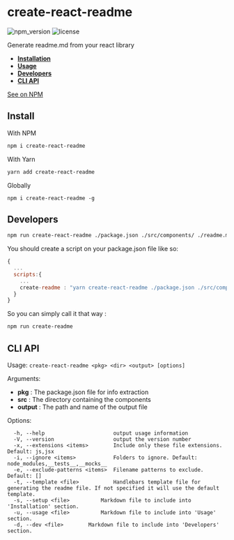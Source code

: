 # create-react-readme

![npm_version](https://img.shields.io/npm/v/create-react-readme)
![license](https://img.shields.io/npm/l/create-react-readme)

Generate readme.md from your react library

- **[Installation](#install)**
- **[Usage](#usage)**
- **[Developers](#dev)**
- **[CLI API](#api)**


[See on NPM](https://www.npmjs.com/package/create-react-readme)


<a name="install"></a>
## Install

With NPM
```bash
npm i create-react-readme
```

With Yarn
```bash
yarn add create-react-readme
```

Globally
```
npm i create-react-readme -g
```

<a name="dev"></a>
## Developers

```bash
npm run create-react-readme ./package.json ./src/components/ ./readme.md -s ./setup_readme.md -u ./usage_readme.md -d ./dev_readme.md
```

You should create a script on your package.json file like so:

```js
{
  ...
  scripts:{
    ...
    create-readme : "yarn create-react-readme ./package.json ./src/components/ ./readme.md -s ./setup_readme.md -u ./usage_readme.md -d ./dev_readme.md"
  }
}
```
So you can simply call it that way :
```bash
npm run create-readme
```

<a name="api"></a>
## CLI API

Usage: `create-react-readme <pkg> <dir> <output> [options]`

Arguments:

- **pkg** : The package.json file for info extraction
- **src** : The directory containing the components
- **output** : The path and name of the output file

Options:
```
  -h, --help                      output usage information
  -V, --version                   output the version number
  -x, --extensions <items>        Include only these file extensions. Default: js,jsx
  -i, --ignore <items>            Folders to ignore. Default: node_modules,__tests__,__mocks__
  -e, --exclude-patterns <items>  Filename patterns to exclude. Default: []
  -t, --template <file>           Handlebars template file for generating the readme file. If not specified it will use the default template.
  -s, --setup <file>		  Markdown file to include into 'Installation' section.
  -u, --usage <file>		  Markdown file to include into 'Usage' section.
  -d, --dev <file>		  Markdown file to include into 'Developers' section.
```